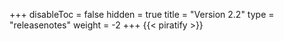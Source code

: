 +++
disableToc = false
hidden = true
title = "Version 2.2"
type = "releasenotes"
weight = -2
+++
{{< piratify >}}
